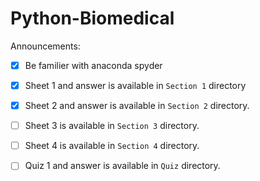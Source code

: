 # Python-Biomedical

Announcements:

- [x] Be familier with anaconda spyder

- [x] Sheet 1 and answer is available in `Section 1` directory

- [x] Sheet 2 and answer is available in `Section 2` directory.

- [ ] Sheet 3 is available in `Section 3` directory.

- [ ] Sheet 4 is available in `Section 4` directory.

- [ ] Quiz 1 and answer is available in `Quiz` directory.
